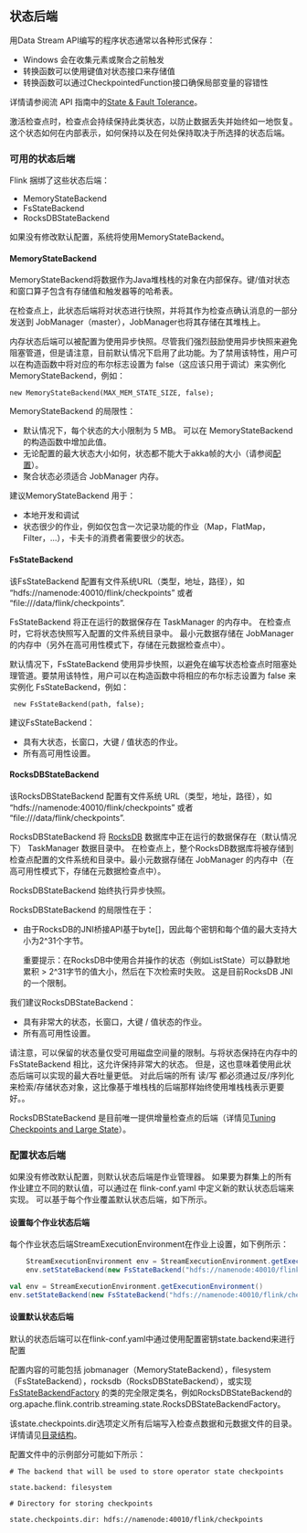 ## 状态后端

用Data Stream API编写的程序状态通常以各种形式保存：

* Windows 会在收集元素或聚合之前触发
* 转换函数可以使用键值对状态接口来存储值
* 转换函数可以通过CheckpointedFunction接口确保局部变量的容错性

详情请参阅流 API 指南中的[State & Fault Tolerance](https://ci.apache.org/projects/flink/flink-docs-release-1.6/dev/stream/state/index.html)。

激活检查点时，检查点会持续保持此类状态，以防止数据丢失并始终如一地恢复。这个状态如何在内部表示，如何保持以及在何处保持取决于所选择的状态后端。

### 可用的状态后端

Flink 捆绑了这些状态后端：

* MemoryStateBackend
* FsStateBackend
* RocksDBStateBackend

如果没有修改默认配置，系统将使用MemoryStateBackend。

#### MemoryStateBackend

MemoryStateBackend将数据作为Java堆栈栈的对象在内部保存。键/值对状态和窗口算子包含有存储值和触发器等的哈希表。

在检查点上，此状态后端将对状态进行快照，并将其作为检查点确认消息的一部分发送到 JobManager（master），JobManager也将其存储在其堆栈上。

内存状态后端可以被配置为使用异步快照。尽管我们强烈鼓励使用异步快照来避免阻塞管道，但是请注意，目前默认情况下启用了此功能。为了禁用该特性，用户可以在构造函数中将对应的布尔标志设置为 false（这应该只用于调试）来实例化 MemoryStateBackend，例如：
```
new MemoryStateBackend(MAX_MEM_STATE_SIZE, false);
```
    
MemoryStateBackend 的局限性：

* 默认情况下，每个状态的大小限制为 5 MB。 可以在 MemoryStateBackend 的构造函数中增加此值。
* 无论配置的最大状态大小如何，状态都不能大于akka帧的大小（请参阅[配置](https://ci.apache.org/projects/flink/flink-docs-release-1.6/ops/config.html)）。
* 聚合状态必须适合 JobManager 内存。

建议MemoryStateBackend 用于：

* 本地开发和调试
* 状态很少的作业，例如仅包含一次记录功能的作业（Map，FlatMap，Filter，...），卡夫卡的消费者需要很少的状态。

#### FsStateBackend

该FsStateBackend 配置有文件系统URL（类型，地址，路径），如 “hdfs://namenode:40010/flink/checkpoints” 或者 “file:///data/flink/checkpoints”.

FsStateBackend 将正在运行的数据保存在 TaskManager 的内存中。 在检查点时，它将状态快照写入配置的文件系统目录中。 最小元数据存储在 JobManager 的内存中（另外在高可用性模式下，存储在元数据检查点中）。

默认情况下，FsStateBackend 使用异步快照，以避免在编写状态检查点时阻塞处理管道。要禁用该特性，用户可以在构造函数中将相应的布尔标志设置为 false 来实例化 FsStateBackend，例如：

```
 new FsStateBackend(path, false);
```   
建议FsStateBackend：

* 具有大状态，长窗口，大键 / 值状态的作业。
* 所有高可用性设置。

#### RocksDBStateBackend

该RocksDBStateBackend 配置有文件系统 URL（类型，地址，路径），如 “hdfs://namenode:40010/flink/checkpoints” 或者 “file:///data/flink/checkpoints”.

RocksDBStateBackend 将 [RocksDB](https://rocksdb.org/) 数据库中正在运行的数据保存在（默认情况下） TaskManager 数据目录中。 在检查点上，整个RocksDB数据库将被存储到检查点配置的文件系统和目录中。最小元数据存储在 JobManager 的内存中（在高可用性模式下，存储在元数据检查点中）。

RocksDBStateBackend 始终执行异步快照。

RocksDBStateBackend 的局限性在于：

* 由于RocksDB的JNI桥接API基于byte[]，因此每个密钥和每个值的最大支持大小为2^31个字节。 

  重要提示：在RocksDB中使用合并操作的状态（例如ListState）可以静默地累积 > 2^31字节的值大小，然后在下次检索时失败。 这是目前RocksDB JNI的一个限制。

我们建议RocksDBStateBackend：

* 具有非常大的状态，长窗口，大键 / 值状态的作业。
* 所有高可用性设置。

请注意，可以保留的状态量仅受可用磁盘空间量的限制。与将状态保持在内存中的 FsStateBackend 相比，这允许保持非常大的状态。 但是，这也意味着使用此状态后端可以实现的最大吞吐量更低。 对此后端的所有 读/写 都必须通过反/序列化来检索/存储状态对象，这比像基于堆栈栈的后端那样始终使用堆栈栈表示更要好。。

RocksDBStateBackend 是目前唯一提供增量检查点的后端（详情见[Tuning Checkpoints and Large State](https://ci.apache.org/projects/flink/flink-docs-release-1.6/ops/state/large_state_tuning.html)）。

### 配置状态后端

如果没有修改默认配置，则默认状态后端是作业管理器。 如果要为群集上的所有作业建立不同的默认值，可以通过在 flink-conf.yaml 中定义新的默认状态后端来实现。 可以基于每个作业覆盖默认状态后端，如下所示。

#### 设置每个作业状态后端

每个作业状态后端StreamExecutionEnvironment在作业上设置，如下例所示：

```java
    StreamExecutionEnvironment env = StreamExecutionEnvironment.getExecutionEnvironment();
    env.setStateBackend(new FsStateBackend("hdfs://namenode:40010/flink/checkpoints"));
```
```scala
val env = StreamExecutionEnvironment.getExecutionEnvironment()
env.setStateBackend(new FsStateBackend("hdfs://namenode:40010/flink/checkpoints"))
```

#### 设置默认状态后端


默认的状态后端可以在flink-conf.yaml中通过使用配置密钥state.backend来进行配置

配置内容的可能包括 jobmanager（MemoryStateBackend），filesystem（FsStateBackend），rocksdb（RocksDBStateBackend），或实现 [FsStateBackendFactory](https://ci.apache.org/projects/flink/flink-docs-release-1.6/ops/state/checkpoints.html#directory-structure) 的类的完全限定类名，例如RocksDBStateBackend的org.apache.flink.contrib.streaming.state.RocksDBStateBackendFactory。

该state.checkpoints.dir选项定义所有后端写入检查点数据和元数据文件的目录。 详情请见[目录结构](https://ci.apache.org/projects/flink/flink-docs-release-1.6/ops/state/checkpoints.html#directory-structure)。

配置文件中的示例部分可能如下所示：
```
# The backend that will be used to store operator state checkpoints

state.backend: filesystem

# Directory for storing checkpoints

state.checkpoints.dir: hdfs://namenode:40010/flink/checkpoints
```